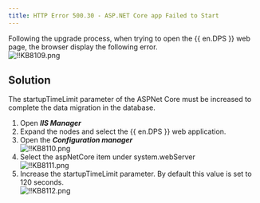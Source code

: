 ```yaml
---
title: HTTP Error 500.30 - ASP.NET Core app Failed to Start
---
```

Following the upgrade process, when trying to open the {{ en.DPS }} web page, the browser display the following error.  
![!!KB8109.png](https://webdevolutions.azureedge.net/docs/en/kb/KB8109.png)
## Solution
The startupTimeLimit parameter of the ASPNet Core must be increased to complete the data migration in the database.
1. Open ***IIS Manager***
1. Expand the nodes and select the {{ en.DPS }} web application.
1. Open the ***Configuration manager***  
![!!KB8110.png](https://webdevolutions.azureedge.net/docs/en/kb/KB8110.png)
1. Select the aspNetCore item under system.webServer  
![!!KB8111.png](https://webdevolutions.azureedge.net/docs/en/kb/KB8111.png)
1. Increase the startupTimeLimit parameter. By default this value is set to 120 seconds.  
![!!KB8112.png](https://webdevolutions.azureedge.net/docs/en/kb/KB8112.png)
